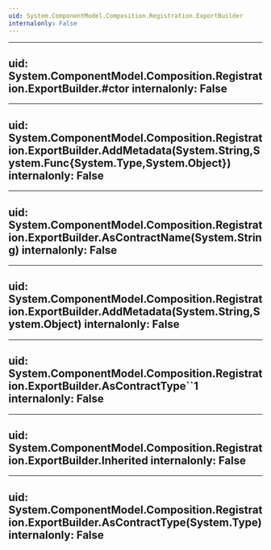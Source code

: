 ```yaml
---
uid: System.ComponentModel.Composition.Registration.ExportBuilder
internalonly: False
---
```


---
uid: System.ComponentModel.Composition.Registration.ExportBuilder.#ctor
internalonly: False
---

---
uid: System.ComponentModel.Composition.Registration.ExportBuilder.AddMetadata(System.String,System.Func{System.Type,System.Object})
internalonly: False
---

---
uid: System.ComponentModel.Composition.Registration.ExportBuilder.AsContractName(System.String)
internalonly: False
---

---
uid: System.ComponentModel.Composition.Registration.ExportBuilder.AddMetadata(System.String,System.Object)
internalonly: False
---

---
uid: System.ComponentModel.Composition.Registration.ExportBuilder.AsContractType``1
internalonly: False
---

---
uid: System.ComponentModel.Composition.Registration.ExportBuilder.Inherited
internalonly: False
---

---
uid: System.ComponentModel.Composition.Registration.ExportBuilder.AsContractType(System.Type)
internalonly: False
---
